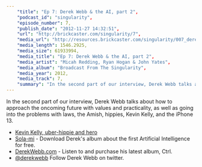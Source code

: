 ```yaml
---
    "title": "Ep 7: Derek Webb & the AI, part 2",
    "podcast_id": "singularity",
    "episode_number": 7,
    "publish_date": "2012-11-27 14:32:51",
    "url": "http://brickcaster.com/singularity/7",
    "media_url": "http://resources.brickcaster.com/singularity/007_derek_webb_2.mp3",
    "media_length": 1546.2925,
    "media_size": 61933994,
    "media_title": "Ep 7: Derek Webb & the AI, part 2",
    "media_artist": "Micah Redding, Ryan Hogan & John Yates",
    "media_album": "Broadcast From The Singularity",
    "media_year": 2012,
    "media_track": 7,
    "summary": "In the second part of our interview, Derek Webb talks about how to approach the oncoming future with values and practicality, as well as going into the problems with laws, the Amish, hippies, Kevin Kelly, and the iPhone 13."
---
```

In the second part of our interview, Derek Webb talks about how to approach the oncoming future with values and practicality, as well as going into the problems with laws, the Amish, hippies, Kevin Kelly, and the iPhone 13.

- [Kevin Kelly, uber-hippie and hero](http://kk.org/)
- [Sola-mi](http://sola-mi.com/) - Download Derek's album about the first Artificial Intelligence for free.
- [DerekWebb.com](http://www.derekwebb.com/) - Listen to and purchase his latest album, Ctrl.
- [@derekwebb](https://twitter.com/derekwebb) Follow Derek Webb on twitter.
